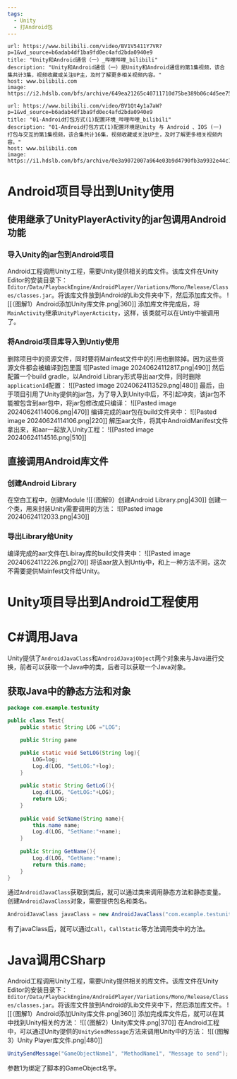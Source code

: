 ```yaml
---
tags:
  - Unity
  - 打Android包
---
```


```cardlink
url: https://www.bilibili.com/video/BV1V5411Y7VR?p=1&vd_source=b6adab4df1ba9fd0ec4afd2bda0940e9
title: "Unity和Android通信（一）_哔哩哔哩_bilibili"
description: "Unity和Android通信（一）是Unity和Android通信的第1集视频，该合集共计3集，视频收藏或关注UP主，及时了解更多相关视频内容。"
host: www.bilibili.com
image: https://i2.hdslb.com/bfs/archive/649ea21265c40711710d75be389b06c4d5ee758f.jpg@100w_100h_1c.png
```

```cardlink
url: https://www.bilibili.com/video/BV1Qt4y1a7aW?p=1&vd_source=b6adab4df1ba9fd0ec4afd2bda0940e9
title: "01-Android打包方式(1)配置环境_哔哩哔哩_bilibili"
description: "01-Android打包方式(1)配置环境是Unity 与 Android 、IOS (一) 打包与交互的第1集视频，该合集共计16集，视频收藏或关注UP主，及时了解更多相关视频内容。"
host: www.bilibili.com
image: https://i1.hdslb.com/bfs/archive/0e3a9072007a964e03b9d4790fb3a9932e44c1ae.jpg@100w_100h_1c.png
```

# Android项目导出到Unity使用

## 使用继承了UnityPlayerActivity的jar包调用Android功能

### 导入Unity的jar包到Android项目

Android工程调用Unity工程，需要Unity提供相关的库文件。该库文件在Unity Editor的安装目录下：`Editor/Data/PlaybackEngine/AndroidPlayer/Variations/Mono/Release/Classes/classes.jar`。将该库文件放到Android的Lib文件夹中下，然后添加库文件。
![[（图解1）Android添加Unity库文件.png|360]]
添加库文件完成后，将`MainActivity`继承`UnityPlayerActicity`，这样，该类就可以在Untiy中被调用了。

### 将Android项目库导入到Untiy使用

删除项目中的资源文件，同时要将Mainfest文件中的引用也删除掉。因为这些资源文件都会被编译到包里面
![[Pasted image 20240624112817.png|490]]
然后配置一个build gradle，以Android Library形式导出aar文件，同时删除`applicationId`配置：
![[Pasted image 20240624113529.png|480]]
最后，由于项目引用了Unity提供的jar包，为了导入到Unity中后，不引起冲突，该jar包不能被包含到aar包中，将jar包修改成只编译：
![[Pasted image 20240624114006.png|470]]
编译完成的aar包在build文件夹中：
![[Pasted image 20240624114106.png|220]]
解压aar文件，将其中AndroidManifest文件拿出来，和aar一起放入Unity工程：
![[Pasted image 20240624114516.png|510]]

## 直接调用Android库文件

### 创建Android Library

在空白工程中，创建Module
![[（图解9）创建Android Library.png|430]]
创建一个类，用来封装Unity需要调用的方法：
![[Pasted image 20240624112033.png|430]]

### 导出Library给Unity

编译完成的aar文件在Libiray库的build文件夹中：
![[Pasted image 20240624112226.png|270]]
将该aar放入到Untiy中，和上一种方法不同，这次不需要提供Mainfest文件给Unity。

# Unity项目导出到Android工程使用


# C#调用Java

Unity提供了`AndroidJavaClass`和`AndroidJavajObject`两个对象来与Java进行交换，前者可以获取一个Java中的类，后者可以获取一个Java对象。

## 获取Java中的静态方法和对象

```Java
package com.example.testunity

public class Test{
	public static String LOG ="LOG";

	public String pame

	public static void SetLOG(String log){
		LOG=log;
		Log.d(LOG, "SetLOG:"+log);
	}
	
	public static String GetLoG(){
		Log.d(LOG, "GetLOG:"+LOG);
		return LOG;
	}
	
	public void SetName(String name){
		this.name name;
		Log.d(LOG, "SetName:"+name);
	}
	
	public String GetName(){
		Log.d(LOG, "GetName:"+name);
		return this.name;
	}
}

```

通过`AndroidJavaClass`获取到类后，就可以通过类来调用静态方法和静态变量。创建`AndroidJavaClass`对象，需要提供包名和类名。

```C#
AndroidJavaClass javaClass = new AndroidJavaClass("com.example.testunity.Test");
```

有了javaClass后，就可以通过`Call`，`CallStatic`等方法调用类中的方法。

# Java调用CSharp

Android工程调用Unity工程，需要Unity提供相关的库文件。该库文件在Unity Editor的安装目录下：`Editor/Data/PlaybackEngine/AndroidPlayer/Variations/Mono/Release/Classes/classes.jar`。将该库文件放到Android的Lib文件夹中下，然后添加库文件。
![[（图解1）Android添加Unity库文件.png|360]]
添加完成库文件后，就可以在其中找到Unity相关的方法：
![[（图解2）Unity库文件.png|370]]
在Android工程中，可以通过Unity提供的`UnitySendMessage`方法来调用Unity中的方法：
![[（图解3）Unity Player库文件.png|480]]
```C#
UnitySendMessage("GameObjectName1", "MethodName1", "Message to send");
```
参数1为绑定了脚本的GameObject名字。